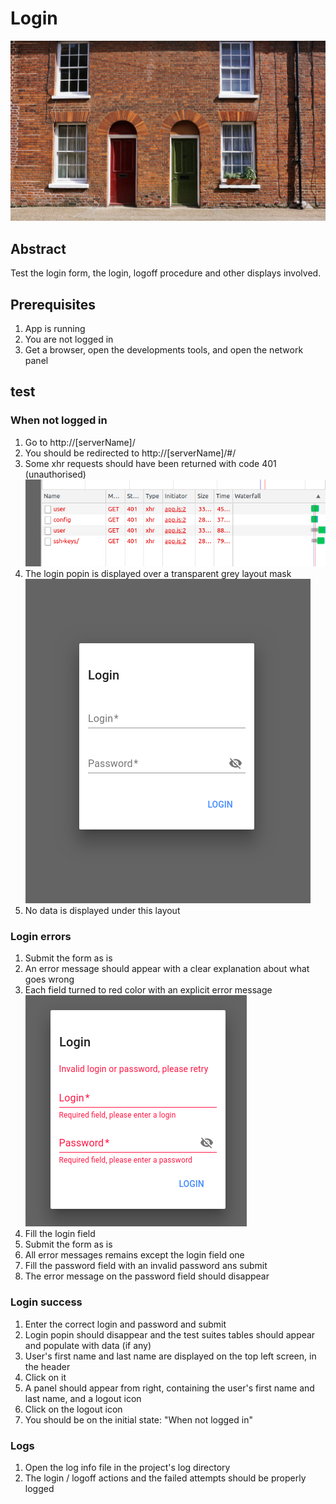 # Login

![Door green door red](../assets/door-green-red.jpg)

## Abstract

Test the login form, the login, logoff procedure and other displays involved.

## Prerequisites

1. App is running
2. You are not logged in
3. Get a browser, open the developments tools, and open the network panel

## test

### When not logged in

1. Go to http://[serverName]/
2. You should be redirected to http://[serverName]/#/
3. Some xhr requests should have been returned with code 401 (unauthorised)
   ![Network panel](../screen-captures/login-network-panel.png)
4. The login popin is displayed over a transparent grey layout mask
   ![login popin](../screen-captures/login-popin.png)
5. No data is displayed under this layout

### Login errors

1. Submit the form as is
2. An error message should appear with a clear explanation about what goes wrong
3. Each field turned to red color with an explicit error message
   ![login failed](../screen-captures/login-failed.png)
4. Fill the login field
5. Submit the form as is
6. All error messages remains except the login field one
7. Fill the password field with an invalid password ans submit
8. The error message on the password field should disappear

### Login success

1. Enter the correct login and password and submit
2. Login popin should disappear and the test suites tables should appear and populate with data (if any)
3. User's first name and last name are displayed on the top left screen, in the header
4. Click on it
5. A panel should appear from right, containing the user's first name and last name, and a logout icon
6. Click on the logout icon
7. You should be on the initial state: "When not logged in"

### Logs

1. Open the log info file in the project's log directory
2. The login / logoff actions and the failed attempts should be properly logged
